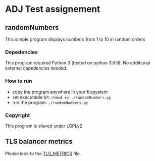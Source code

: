 # ADJ Test assignement

## randomNumbers

This simple program displays numbers from 1 to 10 in random orders

### Depedencies

This program required Python 3 (tested on python 3.6.9). No additional external depedencies needed.

### How to run

* copy the program anywhere in your filesystem
* set executable bit: `chmod +x ./randomNumbers.py`
* run the program: `./randomNumbers.py`

### Copyright

This program is shared under LGPLv2

## TLS balancer metrics

Please look to the [TLS_METRICS](TLS_METRICS.md) file.
